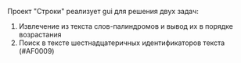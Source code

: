 Проект "Строки" реализует gui для решения двух задач:
1) Извлечение из текста слов-палиндромов и вывод их в порядке возрастания
2) Поиск в тексте шестнадцатеричных идентификаторов текста (#AF0009)
